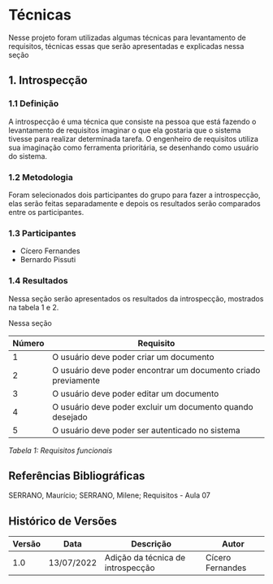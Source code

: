 # Técnicas

Nesse projeto foram utilizadas algumas técnicas para levantamento de requisitos, técnicas essas que serão apresentadas e explicadas nessa seção

## 1. Introspecção

### 1.1 Definição

A introspecção é uma técnica que consiste na pessoa que está fazendo o levantamento de requisitos imaginar o que ela gostaria que o sistema tivesse para realizar determinada tarefa. O engenheiro de requisitos utiliza sua imaginação como ferramenta prioritária, se desenhando como usuário do sistema.

### 1.2 Metodologia

Foram selecionados dois participantes do grupo para fazer a introspecção, elas serão feitas separadamente e depois os resultados serão comparados entre os participantes.

### 1.3 Participantes

- Cícero Fernandes
- Bernardo Pissuti

### 1.4 Resultados

Nessa seção serão apresentados os resultados da introspecção, mostrados na tabela 1 e 2.

Nessa seção

| Número | Requisito                                                      |
| ------ | -------------------------------------------------------------- |
| 1      | O usuário deve poder criar um documento                        |
| 2      | O usuário deve poder encontrar um documento criado previamente |
| 3      | O usuário deve poder editar um documento                       |
| 4      | O usuário deve poder excluir um documento quando desejado      |
| 5      | O usuário deve poder ser autenticado no sistema                |

_Tabela 1: Requisitos funcionais_

## Referências Bibliográficas

SERRANO, Maurício; SERRANO, Milene; Requisitos - Aula 07

## Histórico de Versões

| Versão | Data       | Descrição                         | Autor            |
| ------ | ---------- | --------------------------------- | ---------------- |
| 1.0    | 13/07/2022 | Adição da técnica de introspecção | Cícero Fernandes |

